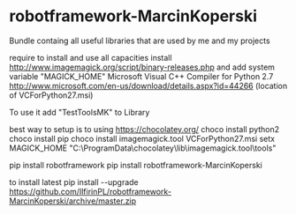 # robotframework-MarcinKoperski
Bundle containg all useful libraries that are used by me and my projects

require to install and use all capacities install
http://www.imagemagick.org/script/binary-releases.php
and add system variable "MAGICK_HOME"
Microsoft Visual C++ Compiler for Python 2.7
http://www.microsoft.com/en-us/download/details.aspx?id=44266  (location of VCForPython27.msi)

To use it add "TestToolsMK" to Library 

best way to setup is to using https://chocolatey.org/
choco install python2
choco install pip
choco install imagemagick.tool
VCForPython27.msi
setx MAGICK_HOME "C:\ProgramData\chocolatey\lib\imagemagick.tool\tools"

pip install robotframework
pip install robotframework-MarcinKoperski


to install latest
pip install --upgrade https://github.com/IlfirinPL/robotframework-MarcinKoperski/archive/master.zip
